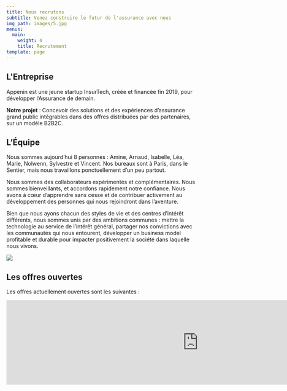 ```yaml
---
title: Nous recrutons
subtitle: Venez construire le futur de l'assurance avec nous
img_path: images/5.jpg
menus:
  main:
    weight: 4
    title: Recrutement
template: page
---
```


## L'Entreprise

Appenin est une jeune startup InsurTech, créée et financée fin 2019, pour développer l’Assurance de demain.

<b>Notre projet</b> : Concevoir des solutions et des expériences d’assurance grand public intégrables dans des offres distribuées par des partenaires, sur un modèle B2B2C.

## L’Équipe

Nous sommes aujourd’hui 8 personnes :  Amine, Arnaud, Isabelle, Léa, Marie, Nolwenn, Sylvestre et Vincent. Nos bureaux sont à Paris, dans le Sentier, mais nous travaillons ponctuellement d’un peu partout.

Nous sommes des collaborateurs expérimentés et complémentaires. Nous sommes bienveillants, et accordons rapidement notre confiance. Nous avons à cœur d’apprendre sans cesse et de contribuer activement au développement des personnes qui nous rejoindront dans l’aventure.

Bien que nous ayons chacun des styles de vie et des centres d’intérêt différents, nous sommes unis par des ambitions communes : mettre la technologie au service de l’intérêt général, partager nos convictions avec les communautés qui nous entourent, développer un business model profitable et durable pour impacter positivement la société dans laquelle nous vivons.

<img src="/images/11.jpg">


## Les offres ouvertes

Les offres actuellement ouvertes sont les suivantes :

<iframe src="https://careers.flatchr.io/company/appenin?iframe=true&btn_color=004e92&background_color=FFF" width="1000" height="220" style="border:0"></iframe>


